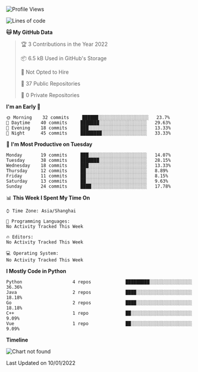 <!--START_SECTION:waka-->
![Profile Views](http://img.shields.io/badge/Profile%20Views-1-blue)

![Lines of code](https://img.shields.io/badge/From%20Hello%20World%20I%27ve%20Written-14%20Thousand%20lines%20of%20code-blue)

**🐱 My GitHub Data** 

> 🏆 3 Contributions in the Year 2022
 > 
> 📦 6.5 kB Used in GitHub's Storage 
 > 
> 🚫 Not Opted to Hire
 > 
> 📜 37 Public Repositories 
 > 
> 🔑 0 Private Repositories  
 > 
**I'm an Early 🐤** 

```text
🌞 Morning    32 commits     ██████░░░░░░░░░░░░░░░░░░░   23.7% 
🌆 Daytime    40 commits     ███████░░░░░░░░░░░░░░░░░░   29.63% 
🌃 Evening    18 commits     ███░░░░░░░░░░░░░░░░░░░░░░   13.33% 
🌙 Night      45 commits     ████████░░░░░░░░░░░░░░░░░   33.33%

```
📅 **I'm Most Productive on Tuesday** 

```text
Monday       19 commits     ███░░░░░░░░░░░░░░░░░░░░░░   14.07% 
Tuesday      38 commits     ███████░░░░░░░░░░░░░░░░░░   28.15% 
Wednesday    18 commits     ███░░░░░░░░░░░░░░░░░░░░░░   13.33% 
Thursday     12 commits     ██░░░░░░░░░░░░░░░░░░░░░░░   8.89% 
Friday       11 commits     ██░░░░░░░░░░░░░░░░░░░░░░░   8.15% 
Saturday     13 commits     ██░░░░░░░░░░░░░░░░░░░░░░░   9.63% 
Sunday       24 commits     ████░░░░░░░░░░░░░░░░░░░░░   17.78%

```


📊 **This Week I Spent My Time On** 

```text
⌚︎ Time Zone: Asia/Shanghai

💬 Programming Languages: 
No Activity Tracked This Week

🔥 Editors: 
No Activity Tracked This Week

💻 Operating System: 
No Activity Tracked This Week

```

**I Mostly Code in Python** 

```text
Python                   4 repos             █████████░░░░░░░░░░░░░░░░   36.36% 
Java                     2 repos             ████░░░░░░░░░░░░░░░░░░░░░   18.18% 
Go                       2 repos             ████░░░░░░░░░░░░░░░░░░░░░   18.18% 
C++                      1 repo              ██░░░░░░░░░░░░░░░░░░░░░░░   9.09% 
Vue                      1 repo              ██░░░░░░░░░░░░░░░░░░░░░░░   9.09%

```


**Timeline**

![Chart not found](https://raw.githubusercontent.com/witchc/witchc/master/charts/bar_graph.png) 


 Last Updated on 10/01/2022
<!--END_SECTION:waka-->


<!-- ### :zap: GitHub Stats

<p align="center">&nbsp;<img align="center" src="https://github-readme-stats.vercel.app/api?username=witchc&show_icons=true&hide_border=true&show_owner=true&title_color=FFFF00&theme=dark&layout=compact" /><br>
<img align="center" src="https://github-readme-streak-stats.herokuapp.com/?user=witchc&theme=radical&custom_title=streak-stats&hide_border=true&layout=compact" /><br>
<img align="center" src="https://github-profile-summary-cards.vercel.app/api/cards/profile-details?username=witchc&theme=dracula" />
</p>

### :zap: Most used languages ❤️

<p align="center">&nbsp;<img src= "https://github-readme-stats.vercel.app/api/top-langs/?username=witchc&layout=compact&hide=html&theme=dracula&hide_border=true"><br>
<a href="https://github.com/ryo-ma/github-profile-trophy" target="_blank">
    <img src= "https://github-profile-summary-cards.vercel.app/api/cards/repos-per-language?username=witchc&theme=dracula" alt=""><br>
    <img src= "https://github-profile-summary-cards.vercel.app/api/cards/most-commit-language?username=witchc&theme=dracula">
</a>
</p>

![witchc's github activity graph](https://activity-graph.herokuapp.com/graph?username=witchc&theme=dracula&layout=compact&title_color=FF69B4&hide_border=true&area=true) -->

<!--
**wtichc/witchc** is a ✨ _special_ ✨ repository because its `README.md` (this file) appears on your GitHub profile.
Here are some ideas to get you started:
- 🔭 I’m currently working on ...
- 🌱 I’m currently learning ...
- 👯 I’m looking to collaborate on ...
- 🤔 I’m looking for help with ...
- 💬 Ask me about ...
- 📫 How to reach me: ...
- 😄 Pronouns: ...
- ⚡ Fun fact: ...
-->
